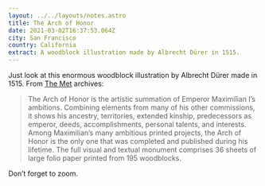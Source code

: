 ```yaml
---
layout: ../../layouts/notes.astro
title: The Arch of Honor
date: 2021-03-02T16:37:53.064Z
city: San Francisco
country: California
extract: A woodblock illustration made by Albrecht Dürer in 1515.
---
```


Just look at this enormous woodblock illustration by Albrecht Dürer made in 1515. From [The Met](https://www.metmuseum.org/art/collection/search/388475) archives:

> The Arch of Honor is the artistic summation of Emperor Maximilian I’s ambitions. Combining elements from many of his other commissions, it shows his ancestry, territories, extended kinship, predecessors as emperor, deeds, accomplishments, personal talents, and interests. Among Maximilian’s many ambitious printed projects, the Arch of Honor is the only one that was completed and published during his lifetime. The full visual and textual monument comprises 36 sheets of large folio paper printed from 195 woodblocks.

Don’t forget to zoom.
